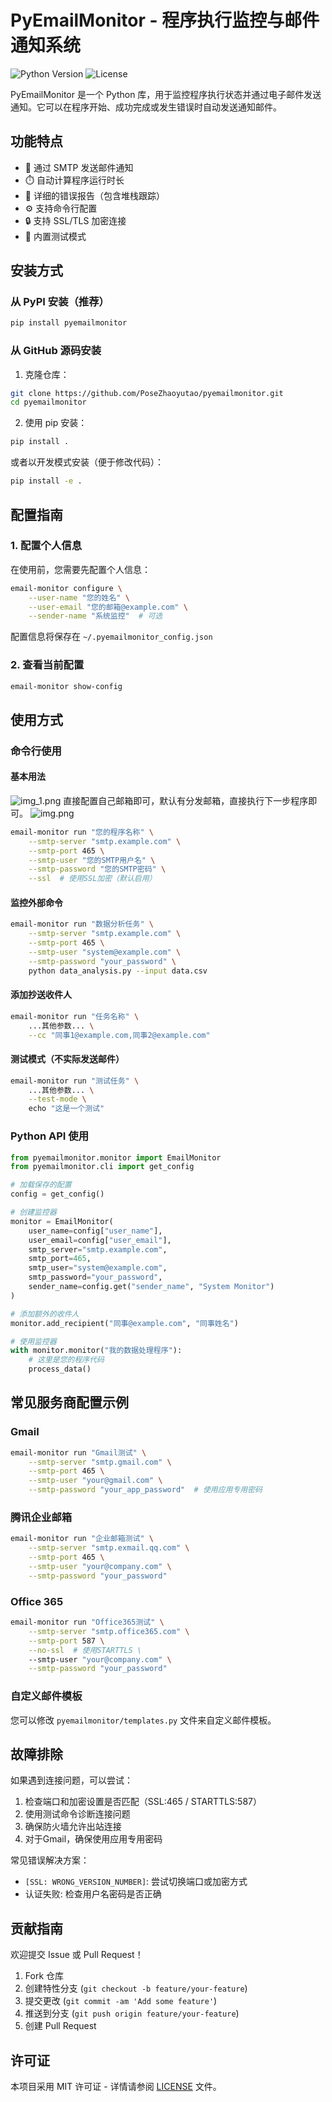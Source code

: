 # PyEmailMonitor - 程序执行监控与邮件通知系统

![Python Version](https://img.shields.io/badge/python-3.6%2B-blue)
![License](https://img.shields.io/badge/license-MIT-green)

PyEmailMonitor 是一个 Python 库，用于监控程序执行状态并通过电子邮件发送通知。它可以在程序开始、成功完成或发生错误时自动发送通知邮件。

## 功能特点

- 📧 通过 SMTP 发送邮件通知
- ⏱️ 自动计算程序运行时长
- 🚨 详细的错误报告（包含堆栈跟踪）
- ⚙️ 支持命令行配置
- 🔒 支持 SSL/TLS 加密连接
- 🧪 内置测试模式

## 安装方式

### 从 PyPI 安装（推荐）

```bash
pip install pyemailmonitor
```

### 从 GitHub 源码安装

1. 克隆仓库：

```bash
git clone https://github.com/PoseZhaoyutao/pyemailmonitor.git
cd pyemailmonitor
```

2. 使用 pip 安装：

```bash
pip install .
```

或者以开发模式安装（便于修改代码）：

```bash
pip install -e .
```

## 配置指南

### 1. 配置个人信息

在使用前，您需要先配置个人信息：

```bash
email-monitor configure \
    --user-name "您的姓名" \
    --user-email "您的邮箱@example.com" \
    --sender-name "系统监控"  # 可选
```

配置信息将保存在 `~/.pyemailmonitor_config.json`

### 2. 查看当前配置

```bash
email-monitor show-config
```

## 使用方式

### 命令行使用

#### 基本用法

![img_1.png](img_1.png)
直接配置自己邮箱即可，默认有分发邮箱，直接执行下一步程序即可。
![img.png](img.png)
```bash
email-monitor run "您的程序名称" \
    --smtp-server "smtp.example.com" \
    --smtp-port 465 \
    --smtp-user "您的SMTP用户名" \
    --smtp-password "您的SMTP密码" \
    --ssl  # 使用SSL加密（默认启用）
```

#### 监控外部命令

```bash
email-monitor run "数据分析任务" \
    --smtp-server "smtp.example.com" \
    --smtp-port 465 \
    --smtp-user "system@example.com" \
    --smtp-password "your_password" \
    python data_analysis.py --input data.csv
```

#### 添加抄送收件人

```bash
email-monitor run "任务名称" \
    ...其他参数... \
    --cc "同事1@example.com,同事2@example.com"
```

#### 测试模式（不实际发送邮件）

```bash
email-monitor run "测试任务" \
    ...其他参数... \
    --test-mode \
    echo "这是一个测试"
```

### Python API 使用

```python
from pyemailmonitor.monitor import EmailMonitor
from pyemailmonitor.cli import get_config

# 加载保存的配置
config = get_config()

# 创建监控器
monitor = EmailMonitor(
    user_name=config["user_name"],
    user_email=config["user_email"],
    smtp_server="smtp.example.com",
    smtp_port=465,
    smtp_user="system@example.com",
    smtp_password="your_password",
    sender_name=config.get("sender_name", "System Monitor")
)

# 添加额外的收件人
monitor.add_recipient("同事@example.com", "同事姓名")

# 使用监控器
with monitor.monitor("我的数据处理程序"):
    # 这里是您的程序代码
    process_data()
```

## 常见服务商配置示例

### Gmail

```bash
email-monitor run "Gmail测试" \
    --smtp-server "smtp.gmail.com" \
    --smtp-port 465 \
    --smtp-user "your@gmail.com" \
    --smtp-password "your_app_password"  # 使用应用专用密码
```

### 腾讯企业邮箱

```bash
email-monitor run "企业邮箱测试" \
    --smtp-server "smtp.exmail.qq.com" \
    --smtp-port 465 \
    --smtp-user "your@company.com" \
    --smtp-password "your_password"
```

### Office 365

```bash
email-monitor run "Office365测试" \
    --smtp-server "smtp.office365.com" \
    --smtp-port 587 \
    --no-ssl  # 使用STARTTLS \
    --smtp-user "your@company.com" \
    --smtp-password "your_password"
```

### 自定义邮件模板

您可以修改 `pyemailmonitor/templates.py` 文件来自定义邮件模板。

## 故障排除

如果遇到连接问题，可以尝试：

1. 检查端口和加密设置是否匹配（SSL:465 / STARTTLS:587）
2. 使用测试命令诊断连接问题
3. 确保防火墙允许出站连接
4. 对于Gmail，确保使用应用专用密码

常见错误解决方案：
- `[SSL: WRONG_VERSION_NUMBER]`: 尝试切换端口或加密方式
- 认证失败: 检查用户名密码是否正确

## 贡献指南

欢迎提交 Issue 或 Pull Request！

1. Fork 仓库
2. 创建特性分支 (`git checkout -b feature/your-feature`)
3. 提交更改 (`git commit -am 'Add some feature'`)
4. 推送到分支 (`git push origin feature/your-feature`)
5. 创建 Pull Request

## 许可证

本项目采用 MIT 许可证 - 详情请参阅 [LICENSE](LICENSE) 文件。